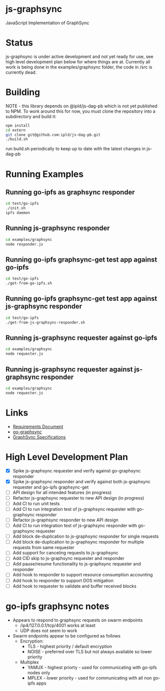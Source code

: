 # js-graphsync
JavaScript Implementation of GraphSync

# Status

js-graphsync is under active development and not yet ready for use, see high level development plan below for
where things are at.  Currently all work is being done in the examples/graphsync folder, the code in /src
is currently dead.

# Building

NOTE - this library depends on @ipld/js-dag-pb which is not yet published to NPM.  To work around this
for now, you must clone the repository into a subdirectory and build it:

```sh
npm install
cd extern
git clone git@github.com:ipld/js-dag-pb.git
./build.sh
```

run build.sh periodically to keep up to date with the latest changes in js-dag-pb

# Running Examples

## Running go-ipfs as graphsync responder

```sh
cd test/go-ipfs
./init.sh
ipfs daemon
```

## Running js-graphsync responder

```sh
cd examples/graphsync
node responder.js
```

## Running go-ipfs graphsync-get test app against go-ipfs

```sh
cd test/go-ipfs
./get-from-go-ipfs.sh
```

## Running go-ipfs graphsync-get test app against js-graphsync responder

```sh
cd test/go-ipfs
./get-from-js-graphsync-responder.sh
```

## Running js-graphsync requester against go-ipfs

```sh
cd examples/graphsync
node requester.js
```

## Running js-graphsync requester against js-graphsync responder

```sh
cd examples/graphsync
node requester.js
```

# Links

* [Requirements Document](https://docs.google.com/document/d/1cPXBWnpgDI3f8L5cmEAcBL_xyJ7cfbBLNWZPN9VJUJU/edit?usp=sharing)
* [go-graphsync](https://github.com/ipfs/go-graphsync)
* [GraphSync Specifications](https://github.com/ipld/specs/blob/master/block-layer/graphsync/graphsync.md)

# High Level Development Plan

- [X] Spike js-graphsync requester and verify against go-graphsync responder
- [X] Spike js-graphsync responder and verify against both js-graphsync requester and go-ipfs graphsync-get
- [ ] API design for all intended features (in progress)  
- [ ] Refactor js-graphsync requester to new API design (in progress)
- [ ] Add CI to run unit tests 
- [ ] Add CI to run integration test of js-graphsync requester with go-graphsync responder
- [ ] Refactor js-graphsync responder to new API design
- [ ] Add CI to run integration test of js-graphsync responder with go-graphsync requester
- [ ] Add block de-duplication to js-graphsync responder for single requests
- [ ] Add block de-duplication to js-graphsync responder for multiple requests from same requester
- [ ] Add support for canceling requests to js-graphsync
- [ ] Add CID skip to js-graphsync requester and responder
- [ ] Add pause/resume functionality to js-graphsync requester and responder
- [ ] Add hook to responder to support resource consumption accounting
- [ ] Add hook to responder to support DOS mitigation
- [ ] Add hook to requester to validate and buffer received blocks
 
# go-ipfs graphsync notes

* Appears to respond to graphsync requests on swarm endpoints
    * /ip4/127.0.0.1/tcp/4001 works at least
    * UDP does not seem to work
* Swarm endpoints appear to be configured as follows
    * Encryption:
        * TLS - highest priority / default encryption
        * NOISE - preferred over TLS but not always available so lower priority 
    * Multiplex
        * YAMUX - highest priorty - used for communicating with go-ipfs nodes only
        * MPLEX - lower priority - used for communicating with all non go-ipfs apps

